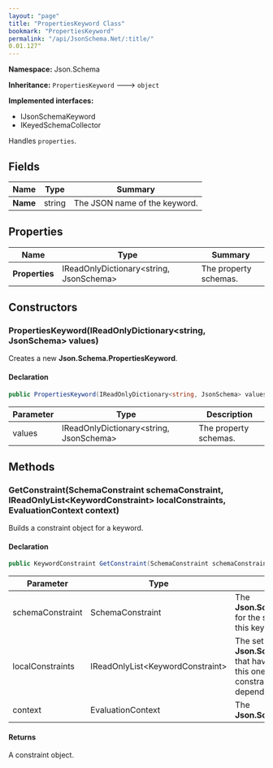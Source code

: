 ```yaml
---
layout: "page"
title: "PropertiesKeyword Class"
bookmark: "PropertiesKeyword"
permalink: "/api/JsonSchema.Net/:title/"
0.01.127"
---
```

**Namespace:** Json.Schema

**Inheritance:**
`PropertiesKeyword`
 🡒 
`object`

**Implemented interfaces:**

- IJsonSchemaKeyword
- IKeyedSchemaCollector

Handles `properties`.

## Fields

| Name | Type | Summary |
|---|---|---|
| **Name** | string | The JSON name of the keyword. |

## Properties

| Name | Type | Summary |
|---|---|---|
| **Properties** | IReadOnlyDictionary\<string, JsonSchema\> | The property schemas. |

## Constructors

### PropertiesKeyword(IReadOnlyDictionary\<string, JsonSchema\> values)

Creates a new **Json.Schema.PropertiesKeyword**.

#### Declaration

```c#
public PropertiesKeyword(IReadOnlyDictionary<string, JsonSchema> values)
```

| Parameter | Type | Description |
|---|---|---|
| values | IReadOnlyDictionary\<string, JsonSchema\> | The property schemas. |


## Methods

### GetConstraint(SchemaConstraint schemaConstraint, IReadOnlyList\<KeywordConstraint\> localConstraints, EvaluationContext context)

Builds a constraint object for a keyword.

#### Declaration

```c#
public KeywordConstraint GetConstraint(SchemaConstraint schemaConstraint, IReadOnlyList<KeywordConstraint> localConstraints, EvaluationContext context)
```

| Parameter | Type | Description |
|---|---|---|
| schemaConstraint | SchemaConstraint | The **Json.Schema.SchemaConstraint** for the schema object that houses this keyword. |
| localConstraints | IReadOnlyList\<KeywordConstraint\> | The set of other **Json.Schema.KeywordConstraint**s that have been processed prior to this one. Will contain the constraints for keyword dependencies. |
| context | EvaluationContext | The **Json.Schema.EvaluationContext**. |


#### Returns

A constraint object.

